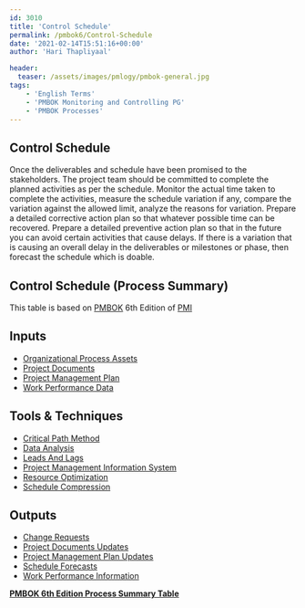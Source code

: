 ```yaml
---
id: 3010   
title: 'Control Schedule'
permalink: /pmbok6/Control-Schedule
date: '2021-02-14T15:51:16+00:00'
author: 'Hari Thapliyaal'

header:
  teaser: /assets/images/pmlogy/pmbok-general.jpg
tags:
    - 'English Terms'
    - 'PMBOK Monitoring and Controlling PG'
    - 'PMBOK Processes'
---
```


## Control Schedule

Once the deliverables and schedule have been promised to the stakeholders. The project team should be committed to complete the planned activities as per the schedule. Monitor the actual time taken to complete the activities, measure the schedule variation if any, compare the variation against the allowed limit, analyze the reasons for variation. Prepare a detailed corrective action plan so that whatever possible time can be recovered. Prepare a detailed preventive action plan so that in the future you can avoid certain activities that cause delays. If there is a variation that is causing an overall delay in the deliverables or milestones or phase, then forecast the schedule which is doable.

## Control Schedule (Process Summary)

This table is based on [PMBOK](https://www.pmi.org/pmbok-guide-standards) 6th Edition of [PMI](https:/www.pmi.org)

## **Inputs**

- [Organizational Process Assets](/pmbok6/organizational-process-assets)
- [Project Documents](/pmbok6/project-documents)
- [Project Management Plan](/pmbok6/project-management-plan)
- [Work Performance Data](/pmbok6/work-performance-data)

## **Tools &amp; Techniques**

- [Critical Path Method](/pmbok6/critical-path-method)
- [Data Analysis](/pmbok6/data-analysis)
- [Leads And Lags](/pmbok6/leads-and-lags)
- [Project Management Information System](/pmbok6/project-management-information-system)
- [Resource Optimization](/pmbok6/resource-optimization)
- [Schedule Compression](/pmbok6/schedule-compression)

## **Outputs**

- [Change Requests](/pmbok6/change-requests)
- [Project Documents Updates](/pmbok6/project-documents-updates)
- [Project Management Plan Updates](/pmbok6/project-management-plan-updates)
- [Schedule Forecasts](/pmbok6/schedule-forecasts)
- [Work Performance Information](/pmbok6/work-performance-information)

**[PMBOK 6th Edition Process Summary Table](process-groups-and-processes-in-pmbok6/)**
